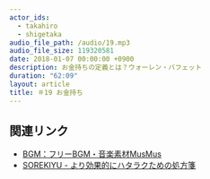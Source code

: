 ```yaml
---
actor_ids:
  - takahiro
  - shigetaka
audio_file_path: /audio/19.mp3
audio_file_size: 119320581
date: 2018-01-07 00:00:00 +0900
description: お金持ちの定義とは？ウォーレン・バフェット
duration: "62:09"
layout: article
title: ＃19 お金持ち
---
```


## 関連リンク

- [BGM：フリーBGM・音楽素材MusMus](http://musmus.main.jp/)
- [SOREKIYU - より効果的にハタラクための処方箋](https://sorekiyu.jp)
